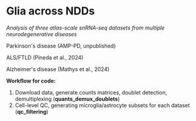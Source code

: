 # Glia across NDDs
*Analysis of three atlas-scale snRNA-seq datasets from multiple neurodegenerative diseases*

Parkinson's disease (AMP-PD, unpublished)

ALS/FTLD (Pineda et al., 2024)

Alzheimer's disease (Mathys et al., 2024)

**Workflow for code:**
1. Download data, generate counts matrices, doublet detection, demultiplexing (**quants_demux_doublets**)
2. Cell-level QC, generating microglia/astrocyte subsets for each dataset (**qc_filtering**)
